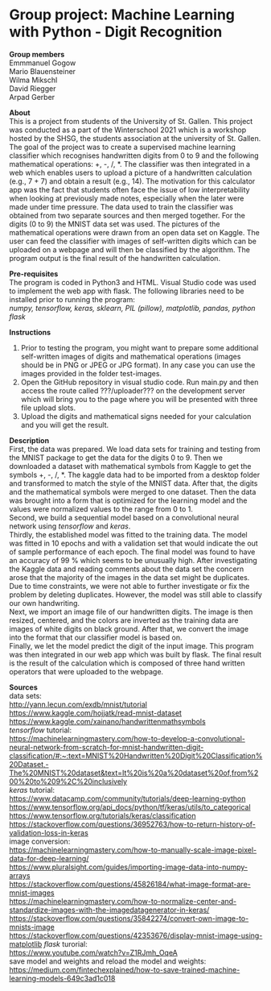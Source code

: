 # **Group project: Machine Learning with Python - Digit Recognition**

**Group members** <br/>
Emmmanuel Gogow <br/>
Mario Blauensteiner <br/>
Wilma Mikschl <br/>
David Riegger <br/>
Arpad Gerber <br/>


**About** <br/>
This is a project from students of the University of St. Gallen. This project was conducted as a part of the Winterschool 2021 which is a workshop hosted by the SHSG, the students association at the university of St. Gallen. <br/>
The goal of the project was to create a supervised machine learning classifier which recognises handwritten digits from 0 to 9 and the following mathematical operations: +, -, /, *. The classifier was then integrated in a web which enables users to upload a picture of a handwritten calculation (e.g., 7 + 7) and obtain a result (e.g., 14). The motivation for this calculator app was the fact that students often face the issue of low interpretability when looking at previously made notes, especially when the later were made under time pressure. 
The data used to train the classifier was obtained from two separate sources and then merged together. For the digits (0 to 9) the MNIST data set was used. The pictures of the mathematical operations were drawn from an open data set on Kaggle. The user can feed the classifier with images of self-written digits which can be uploaded on a webpage and will then be classified by the algorithm. The program output is the final result of the handwritten calculation.



**Pre-requisites** <br/>
The program is coded in Python3 and HTML. Visual Studio code was used to implement the web app with flask. The following libraries need to be installed prior to running the program: <br/>
*numpy, tensorflow, keras, sklearn, PIL (pillow), matplotlib, pandas, python flask*


**Instructions** <br/>
1. Prior to testing the program, you might want to prepare some additional self-written images of digits and mathematical operations (images should be in PNG or JPEG or JPG format). In any case you can use the images provided in the folder test-images.
2. Open the GitHub repository in visual studio code. Run main.py and then access the route called ???/uploader??? on the development server which will bring you to the page where you will be presented with three file upload slots. 
3. Upload the digits and mathematical signs needed for your calculation and you will get the result.


**Description** <br/>
First, the data was prepared. We load data sets for training and testing from the MNIST package to get the data for the digits 0 to 9. Then we downloaded a dataset with mathematical symbols from Kaggle to get the symbols +, -, /, *. The kaggle data had to be imported from a desktop folder and transformed to match the style of the MNIST data. After that, the digits and the mathematical symbols were merged to one dataset. Then the data was brought into a form that is optimized for the learning model and the values were normalized values to the range from 0 to 1. <br/>
Second, we build a sequential model based on a convolutional neural network using *tensorflow* and *keras*. <br/>
Thirdly, the established model was fitted to the training data. The model was fitted in 10 epochs and with a validation set that would indicate the out of sample performance of each epoch. The final model was found to have an accuracy of 99 % which seems to be unusually high. After investigating the Kaggle data and reading comments about the data set the concern arose that the majority of the images in the data set might be duplicates. Due to time constraints, we were not able to further investigate or fix the problem by deleting duplicates. However, the model was still able to classify our own handwriting. <br/>
Next, we import an image file of our handwritten digits. The image is then resized, centered, and the colors are inverted as the training data are images of white digits on black ground. After that, we convert the image into the format that our classifier model is based on. <br/>
Finally, we let the model predict the digit of the input image. This program was then integrated in our web app which was built by flask. The final result is the result of the calculation which is composed of three hand written operators that were uploaded to the webpage. 

**Sources** <br/>
data sets: <br/>
http://yann.lecun.com/exdb/mnist/tutorial <br/>
https://www.kaggle.com/hojjatk/read-mnist-dataset<br/>
https://www.kaggle.com/xainano/handwrittenmathsymbols<br/>
*tensorflow* tutorial: <br/>
https://machinelearningmastery.com/how-to-develop-a-convolutional-neural-network-from-scratch-for-mnist-handwritten-digit-classification/#:~:text=MNIST%20Handwritten%20Digit%20Classification%20Dataset,-The%20MNIST%20dataset&text=It%20is%20a%20dataset%20of,from%200%20to%209%2C%20inclusively <br/>
*keras* tutorial: <br/>
https://www.datacamp.com/community/tutorials/deep-learning-python <br/>
https://www.tensorflow.org/api_docs/python/tf/keras/utils/to_categorical<br/>
https://www.tensorflow.org/tutorials/keras/classification<br/>
https://stackoverflow.com/questions/36952763/how-to-return-history-of-validation-loss-in-keras <br/>
image conversion: <br/>
https://machinelearningmastery.com/how-to-manually-scale-image-pixel-data-for-deep-learning/ <br/>
https://www.pluralsight.com/guides/importing-image-data-into-numpy-arrays<br/>
https://stackoverflow.com/questions/45826184/what-image-format-are-mnist-images<br/>
https://machinelearningmastery.com/how-to-normalize-center-and-standardize-images-with-the-imagedatagenerator-in-keras/<br/>
https://stackoverflow.com/questions/35842274/convert-own-image-to-mnists-image<br/>
https://stackoverflow.com/questions/42353676/display-mnist-image-using-matplotlib
*flask* turorial: <br/>
https://www.youtube.com/watch?v=Z1RJmh_OqeA
<br/>
save model and weights and reload the model and weights: </br>
https://medium.com/fintechexplained/how-to-save-trained-machine-learning-models-649c3ad1c018</br>
